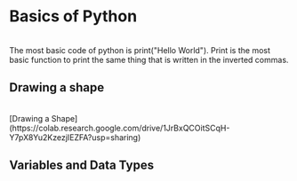 # **Basics of Python**
<br>
The most basic code of python is print("Hello World"). Print is the most basic function to print the same thing that is written in the inverted commas.

## Drawing a shape
<br>
[Drawing a Shape](https://colab.research.google.com/drive/1JrBxQCOitSCqH-Y7pX8Yu2KzezjIEZFA?usp=sharing)

## Variables and Data Types
